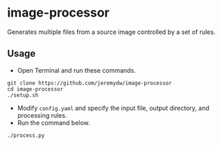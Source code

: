 # image-processor
Generates multiple files from a source image controlled by a set of rules.

## Usage

- Open Terminal and run these commands.

```
git clone https://github.com/jeremydw/image-processor
cd image-processor
./setup.sh
```

- Modify `config.yaml` and specify the input file, output directory, and processing rules.
- Run the command below.

```
./process.py
```
